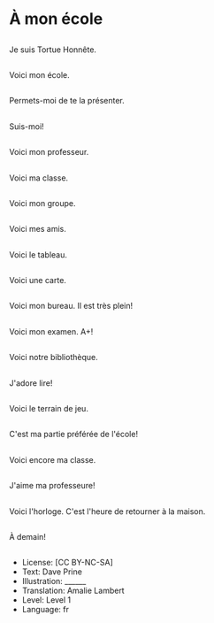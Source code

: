 # À mon école

##
Je suis Tortue Honnête.

##
Voici mon école.

##
Permets-moi de te la présenter.

##
Suis-moi!

##
Voici mon professeur.

##
Voici ma classe.

##
Voici mon groupe.

##
Voici mes amis.

##
Voici le tableau.

##
Voici une carte.

##
Voici mon bureau. Il est très plein!

##
Voici mon examen. A+!

##
Voici notre bibliothèque.

##
J'adore lire!

##
Voici le terrain de jeu.

##
C'est ma partie préférée de l'école!

##
Voici encore ma classe.

##
J'aime ma professeure!

##
Voici l'horloge. C'est l'heure de retourner à la maison.

##
À demain!

##
* License: [CC BY-NC-SA]
* Text: Dave Prine
* Illustration: ______
* Translation: Amalie Lambert
* Level: Level 1
* Language: fr
